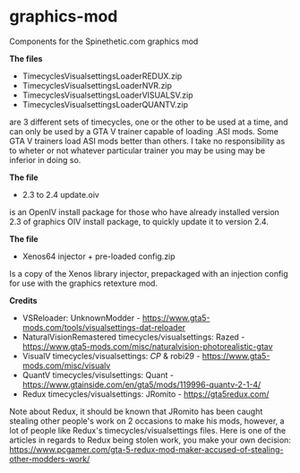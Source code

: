 # graphics-mod
Components for the Spinethetic.com graphics mod

**The files**
  - TimecyclesVisualsettingsLoaderREDUX.zip
  - TimecyclesVisualsettingsLoaderNVR.zip
  - TimecyclesVisualsettingsLoaderVISUALSV.zip
  - TimecyclesVisualsettingsLoaderQUANTV.zip

are 3 different sets of timecycles, one or the other to be used at a time, and can only be used by a GTA V trainer capable of loading .ASI mods. Some GTA V trainers load ASI mods better than others. I take no responsibility as to wheter or not whatever particular trainer you may be using may be inferior in doing so.

**The file**
  - 2.3 to 2.4 update.oiv
  
is an OpenIV install package for those who have already installed version 2.3 of graphics OIV install package, to quickly update it to version 2.4.

**The file**
  - Xenos64 injector + pre-loaded config.zip
  
Is a copy of the Xenos library injector, prepackaged with an injection config for use with the graphics retexture mod.

**Credits**

  - VSReloader: UnknownModder - https://www.gta5-mods.com/tools/visualsettings-dat-reloader
  - NaturalVisionRemastered timecycles/visualsettings: Razed - https://www.gta5-mods.com/misc/naturalvision-photorealistic-gtav
  - VisualV timecycles/visualsettings: _CP_ & robi29 - https://www.gta5-mods.com/misc/visualv
  - QuantV timecycles/visulsettings: Quant - https://www.gtainside.com/en/gta5/mods/119996-quantv-2-1-4/
  - Redux timecycles/visualsettings: JRomito - https://gta5redux.com/


Note about Redux, it should be known that JRomito has been caught stealing other people's work on 2 occasions to make his mods, however, a lot of people like Redux's timecycles/visualsettings files. Here is one of the articles in regards to Redux being stolen work, you make your own decision: https://www.pcgamer.com/gta-5-redux-mod-maker-accused-of-stealing-other-modders-work/
